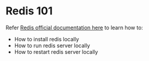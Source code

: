 # Redis 101

Refer [Redis official documentation here](https://redis.io/topics/quickstart) to learn how to:  
- How to install redis locally  
- How to run redis server locally   
- How to restart redis server locally  